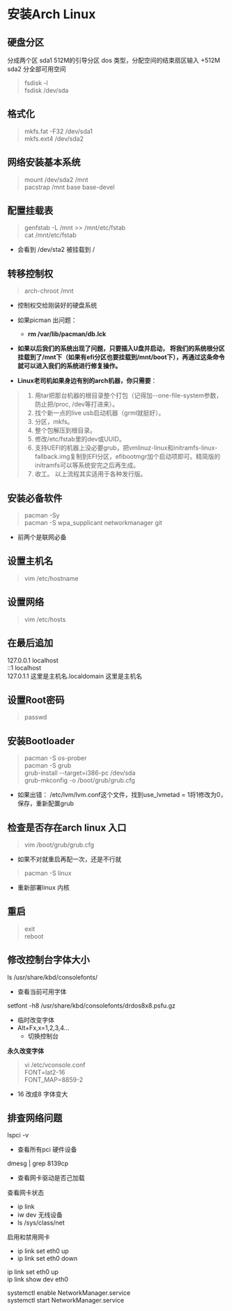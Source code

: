 # 安装Arch Linux

## 硬盘分区

分成两个区
sda1 512M的引导分区 dos 类型，分配空间的结束扇区输入 +512M
sda2 分全部可用空间

>fsdisk -l  
fsdisk /dev/sda

## 格式化
>mkfs.fat -F32 /dev/sda1  
mkfs.ext4 /dev/sda2

## 网络安装基本系统

>mount  /dev/sda2  /mnt  
pacstrap /mnt base base-devel

## 配置挂载表

>genfstab -L /mnt >> /mnt/etc/fstab  
>cat /mnt/etc/fstab  
- 会看到 /dev/sta2 被挂载到 /


## 转移控制权

> arch-chroot /mnt
- 控制权交给刚装好的硬盘系统
- 如果picman 出问题：  
  - **rm /var/lib/pacman/db.lck**


- **如果以后我们的系统出现了问题，只要插入U盘并启动， 将我们的系统根分区挂载到了/mnt下（如果有efi分区也要挂载到/mnt/boot下），再通过这条命令就可以进入我们的系统进行修复操作。**

-  **Linux老司机如果身边有别的arch机器，你只需要**：
>  1. 用tar把那台机器的根目录整个打包（记得加--one-file-system参数，防止把/proc, /dev等打进来）。
 > 2.  找个新一点的live usb启动机器（grml就挺好）。
>  3. 分区，mkfs。 
 > 4. 整个包解压到根目录。 
 > 5. 修改/etc/fstab里的dev或UUID。 
>  6. 支持UEFI的机器上没必要grub，把vmlinuz-linux和initramfs-linux-fallback.img复制到EFI分区，efibootmgr加个启动项即可。精简版的initramfs可以等系统安完之后再生成。 
>  7.  收工。 以上流程其实适用于各种发行版。 



## 安装必备软件
> pacman -Sy  
pacman -S wpa_supplicant networkmanager git
- 前两个是联网必备

## 设置主机名
> vim /etc/hostname


## 设置网络
> vim /etc/hosts
## 在最后追加

127.0.0.1	localhost  
::1		localhost  
127.0.1.1	这里是主机名.localdomain	这里是主机名


## 设置Root密码
> passwd

## 安装Bootloader
> pacman -S os-prober    
pacman -S grub  
grub-install --target=i386-pc /dev/sda  
grub-mkconfig -o /boot/grub/grub.cfg

- 如果出错：
/etc/lvm/lvm.conf这个文件，找到use_lvmetad = 1将1修改为0，保存，重新配置grub



## 检查是否存在arch linux 入口
> vim /boot/grub/grub.cfg


- 如果不对就重启再配一次，还是不行就 
>pacman -S linux  
- 重新部署linux 内核



## 重启

> exit  
reboot

## 修改控制台字体大小

ls /usr/share/kbd/consolefonts/  
- 查看当前可用字体

setfont -h8 /usr/share/kbd/consolefonts/drdos8x8.psfu.gz  
- 临时改变字体
- Alt+Fx,x=1,2,3,4...
  - 切换控制台


**永久改变字体**  
>vi /etc/vconsole.conf  
FONT=lat2-16  
FONT_MAP=8859-2  
- 16 改成8 字体变大

## 排查网络问题
lspci -v  
- 查看所有pci 硬件设备  

dmesg | grep 8139cp  
- 查看网卡驱动是否己加载  

查看网卡状态  
- ip link  
- iw dev 无线设备  
- ls /sys/class/net  

启用和禁用网卡
- ip link set eth0 up  
- ip link set eth0 down  



ip link set eth0 up  
ip link show dev eth0  


systemctl enable NetworkManager.service  
systemctl start NetworkManager.service




















